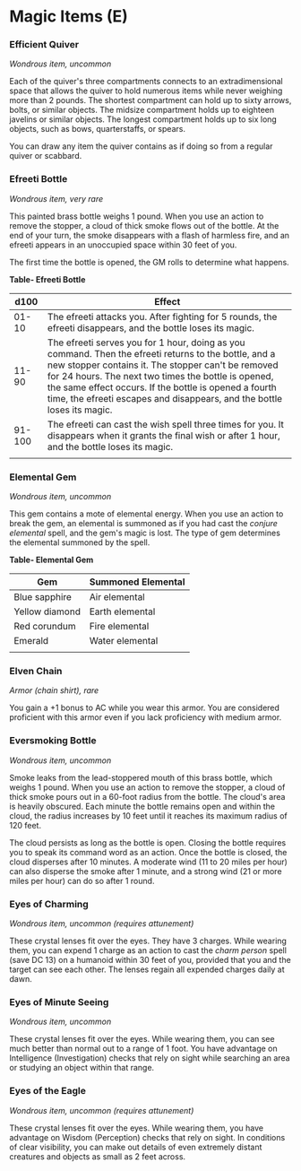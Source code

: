 # Magic Items (E)

### Efficient Quiver

*Wondrous item, uncommon*

Each of the quiver's three compartments connects to an extradimensional space that allows the quiver to hold numerous items while never weighing more than 2 pounds. The shortest compartment can hold up to sixty arrows, bolts, or similar objects. The midsize compartment holds up to eighteen javelins or similar objects. The longest compartment holds up to six long objects, such as bows, quarterstaffs, or spears.

You can draw any item the quiver contains as if doing so from a regular quiver or scabbard.

### Efreeti Bottle

*Wondrous item, very rare*

This painted brass bottle weighs 1 pound. When you use an action to remove the stopper, a cloud of thick smoke flows out of the bottle. At the end of your turn, the smoke disappears with a flash of harmless fire, and an efreeti appears in an unoccupied space within 30 feet of you.

The first time the bottle is opened, the GM rolls to determine what happens.

**Table- Efreeti Bottle**

| d100   | Effect                                                                                                                                                                                                                                                                                                                                                 |
|--------|--------------------------------------------------------------------------------------------------------------------------------------------------------------------------------------------------------------------------------------------------------------------------------------------------------------------------------------------------------|
| 01-10  | The efreeti attacks you. After fighting for 5 rounds, the efreeti disappears, and the bottle loses its magic.                                                                                                                                                                                                                                          |
| 11-90  | The efreeti serves you for 1 hour, doing as you command. Then the efreeti returns to the bottle, and a new stopper contains it. The stopper can't be removed for 24 hours. The next two times the bottle is opened, the same effect occurs. If the bottle is opened a fourth time, the efreeti escapes and disappears, and the bottle loses its magic. |
| 91-100 | The efreeti can cast the wish spell three times for you. It disappears when it grants the final wish or after 1 hour, and the bottle loses its magic.                                                                                                                                                                                                  |
|        |                                                                                                                                                                                                                                                                                                                                                        |

### Elemental Gem

*Wondrous item, uncommon*

This gem contains a mote of elemental energy. When you use an action to break the gem, an elemental is summoned as if you had cast the *conjure elemental* spell, and the gem's magic is lost. The type of gem determines the elemental summoned by the spell.

**Table- Elemental Gem**

| Gem            | Summoned Elemental |
|----------------|--------------------|
| Blue sapphire  | Air elemental      |
| Yellow diamond | Earth elemental    |
| Red corundum   | Fire elemental     |
| Emerald        | Water elemental    |
|                |                    |

### Elven Chain

*Armor (chain shirt), rare*

You gain a +1 bonus to AC while you wear this armor. You are considered proficient with this armor even if you lack proficiency with medium armor.

### Eversmoking Bottle

*Wondrous item, uncommon*

Smoke leaks from the lead-stoppered mouth of this brass bottle, which weighs 1 pound. When you use an action to remove the stopper, a cloud of thick smoke pours out in a 60-foot radius from the bottle. The cloud's area is heavily obscured. Each minute the bottle remains open and within the cloud, the radius increases by 10 feet until it reaches its maximum radius of 120 feet.

The cloud persists as long as the bottle is open. Closing the bottle requires you to speak its command word as an action. Once the bottle is closed, the cloud disperses after 10 minutes. A moderate wind (11 to 20 miles per hour) can also disperse the smoke after 1 minute, and a strong wind (21 or more miles per hour) can do so after 1 round.

### Eyes of Charming

*Wondrous item, uncommon (requires attunement)*

These crystal lenses fit over the eyes. They have 3 charges. While wearing them, you can expend 1 charge as an action to cast the *charm person* spell (save DC 13) on a humanoid within 30 feet of you, provided that you and the target can see each other. The lenses regain all expended charges daily at dawn.

### Eyes of Minute Seeing

*Wondrous item, uncommon*

These crystal lenses fit over the eyes. While wearing them, you can see much better than normal out to a range of 1 foot. You have advantage on Intelligence (Investigation) checks that rely on sight while searching an area or studying an object within that range.

### Eyes of the Eagle

*Wondrous item, uncommon (requires attunement)*

These crystal lenses fit over the eyes. While wearing them, you have advantage on Wisdom (Perception) checks that rely on sight. In conditions of clear visibility, you can make out details of even extremely distant creatures and objects as small as 2 feet across.